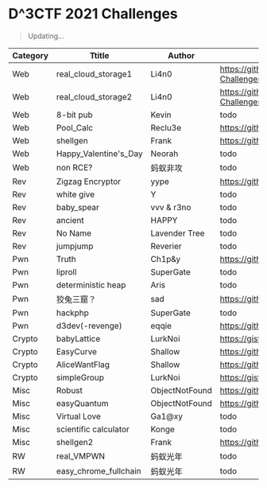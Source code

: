# D^3CTF 2021 Challenges

> Updating...

| Category | Ttitle                | Author         | URL                                                          |
| -------- | --------------------- | -------------- | ------------------------------------------------------------ |
| Web      | real_cloud_storage1   | Li4n0          | https://github.com/Li4n0/My-CTF-Challenges/tree/master/D%5E3CTF2021_real_cloud |
| Web      | real_cloud_storage2   | Li4n0          | https://github.com/Li4n0/My-CTF-Challenges/tree/master/D%5E3CTF2021_real_cloud |
| Web      | 8-bit pub             | Kevin          | todo                                                         |
| Web      | Pool_Calc             | Reclu3e        | https://github.com/Reclu3e/MyCTFChallenges/tree/main/D3CTF2021/Pool_Calc |
| Web      | shellgen              | Frank          | https://github.com/frankli0324/d3ctf-shellgen/tree/master/web |
| Web      | Happy_Valentine's_Day | Neorah         | todo                                                         |
| Web      | non RCE?              | 蚂蚁非攻       | todo                                                         |
| Rev      | Zigzag Encryptor      | yype           | https://github.com/yype/ZigzagEncryptorPub                   |
| Rev      | white give            | Y              | todo                                                         |
| Rev      | baby_spear            | vvv & r3no     | todo                                                         |
| Rev      | ancient               | HAPPY          | todo                                                         |
| Rev      | No Name               | Lavender Tree  | todo                                                         |
| Rev      | jumpjump              | Reverier       | todo                                                         |
| Pwn      | Truth                 | Ch1p&y         | https://github.com/ZhouZiY/hctf2021_pwn                      |
| Pwn      | liproll               | SuperGate      | todo                                                         |
| Pwn      | deterministic heap    | Aris           | todo                                                         |
| Pwn      | 狡兔三窟？            | sad            | https://github.com/sadmess/easy_cpp                           |
| Pwn      | hackphp               | SuperGate      | todo                                                         |
| Pwn      | d3dev(-revenge)       | eqqie          | https://github.com/yikesoftware/d3ctf-2021-pwn-d3dev         |
| Crypto   | babyLattice           | LurkNoi        | https://gist.github.com/LurkNoi/c42dd9379f2070830f7d973f7862ef29  |
| Crypto   | EasyCurve             | Shallow        | https://github.com/shal10w/d3ctf2021_EasyCurve               |
| Crypto   | AliceWantFlag         | Shallow        | https://github.com/shal10w/d3ctf2021_AliceWantFlag           |
| Crypto   | simpleGroup           | LurkNoi        | https://gist.github.com/LurkNoi/c42dd9379f2070830f7d973f7862ef29 |
| Misc     | Robust                | ObjectNotFound | https://github.com/zhouweitong3/d3ctf_Robust                 |
| Misc     | easyQuantum           | ObjectNotFound | https://github.com/zhouweitong3/d3ctf_easyQuantum            |
| Misc     | Virtual Love          | Ga1@xy         | todo                                                         |
| Misc     | scientific calculator | Konge          | todo                                                         |
| Misc     | shellgen2             | Frank          | https://github.com/frankli0324/d3ctf-shellgen/tree/master/misc |
| RW       | real_VMPWN            | 蚂蚁光年       | todo                                                         |
| RW       | easy_chrome_fullchain | 蚂蚁光年       | todo                                                         |
